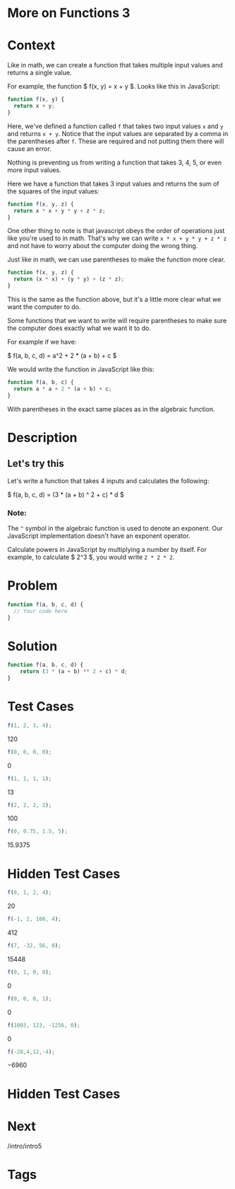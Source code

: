 # More on Functions 3

# Context
Like in math, we can create a function that takes multiple input values and returns a single value.

For example, the function $ f(x, y) = x + y $.
Looks like this in JavaScript:
```javascript
function f(x, y) {
  return x + y;
}
```

Here, we've defined a function called `f` that takes two input values `x` and `y` and returns `x + y`.
Notice that the input values are separated by a comma in the parentheses after `f`. These are required and not putting them there will cause an error.

Nothing is preventing us from writing a function that takes 3, 4, 5, or even more input values.

Here we have a function that takes 3 input values and returns the sum of the squares of the input values:
```javascript
function f(x, y, z) {
  return x * x + y * y + z * z;
}
```

One other thing to note is that javascript obeys the order of operations just like you're used to in math.
That's why we can write `x * x + y * y + z * z` and not have to worry about the computer doing the wrong thing.

Just like in math, we can use parentheses to make the function more clear.

```javascript
function f(x, y, z) {
  return (x * x) + (y * y) + (z * z);
}
```
This is the same as the function above, but it's a little more clear what we want the computer to do.

Some functions that we want to write will require parentheses to make sure the computer does exactly what we want it to do.

For example if we have:

$ f(a, b, c, d) = a^2 + 2 * (a + b) + c $

We would write the function in JavaScript like this:
```javascript
function f(a, b, c) {
  return a * a + 2 * (a + b) + c;
}
```
With parentheses in the exact same places as in the algebraic function.


# Description
## Let's try this
Let's write a function that takes 4 inputs and calculates the following:

$ f(a, b, c, d) = (3 * (a + b) ^ 2 + c) * d $

### Note:
The `^` symbol in the algebraic function is used to denote an exponent. Our JavaScript implementation doesn't have an exponent operator.

Calculate powers in JavaScript by multiplying a number by itself. For example, to calculate $ 2^3 $, you would write `2 * 2 * 2`.

# Problem
```javascript
function f(a, b, c, d) {
  // Your code here
}
```

# Solution
```javascript
function f(a, b, c, d) {
    return (3 * (a + b) ** 2 + c) * d;
}
```

# Test Cases
```javascript
f(1, 2, 3, 4);
```
120
```javascript
f(0, 0, 0, 0);
```
0
```javascript
f(1, 1, 1, 1);
```
13
```javascript
f(2, 2, 2, 2);
```
100
```javascript
f(0, 0.75, 1.5, 5);
```
15.9375

# Hidden Test Cases
```javascript
f(0, 1, 2, 4);
```
20

```javascript
f(-1, 2, 100, 4);
```
412

```javascript
f(7, -32, 56, 8);
```
15448

```javascript
f(0, 1, 0, 0);
```
0

```javascript
f(0, 0, 0, 1);
```
0

```javascript
f(1003, 123, -1256, 0);
```
0

```javascript
f(-28,4,12,-4);
```
−6960

# Hidden Test Cases

# Next
/intro/intro5

# Tags




